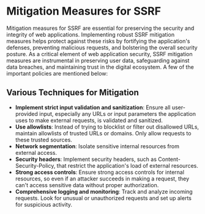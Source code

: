 # Mitigation Measures for SSRF

Mitigation measures for SSRF are essential for preserving the security and integrity of web applications. Implementing robust SSRF mitigation measures helps protect against these risks by fortifying the application's defenses, preventing malicious requests, and bolstering the overall security posture. As a critical element of web application security, SSRF mitigation measures are instrumental in preserving user data, safeguarding against data breaches, and maintaining trust in the digital ecosystem. A few of the important policies are mentioned below:

## Various Techniques for Mitigation

- **Implement strict input validation and sanitization**: Ensure all user-provided input, especially any URLs or input parameters the application uses to make external requests, is validated and sanitized.
- **Use allowlists**: Instead of trying to blocklist or filter out disallowed URLs, maintain allowlists of trusted URLs or domains. Only allow requests to these trusted sources.
- **Network segmentation**: Isolate sensitive internal resources from external access.
- **Security headers**: Implement security headers, such as Content-Security-Policy, that restrict the application's load of external resources.
- **Strong access controls**: Ensure strong access controls for internal resources, so even if an attacker succeeds in making a request, they can't access sensitive data without proper authorization.
- **Comprehensive logging and monitoring**: Track and analyze incoming requests. Look for unusual or unauthorized requests and set up alerts for suspicious activity.